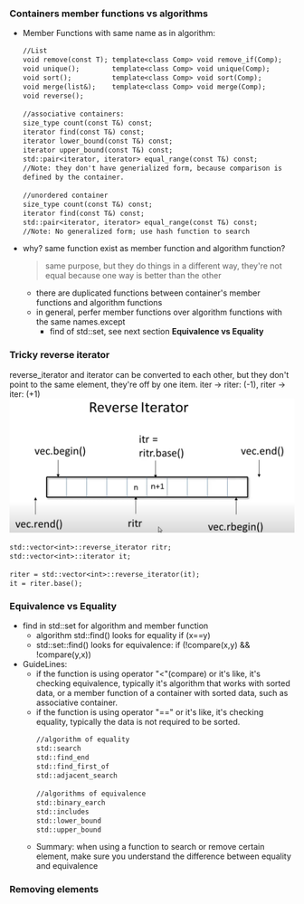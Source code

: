 ### Containers member functions vs algorithms
- Member Functions with same name as in algorithm:
  ```
  //List
  void remove(const T); template<class Comp> void remove_if(Comp);
  void unique();        template<class Comp> void unique(Comp);
  void sort();          template<class Comp> void sort(Comp);
  void merge(list&);    template<class Comp> void merge(Comp);
  void reverse();

  //associative containers:
  size_type count(const T&) const;
  iterator find(const T&) const;
  iterator lower_bound(const T&) const; 
  iterator upper_bound(const T&) const; 
  std::pair<iterator, iterator> equal_range(const T&) const;
  //Note: they don't have generialized form, because comparison is defined by the container.

  //unordered container
  size_type count(const T&) const;
  iterator find(const T&) const;
  std::pair<iterator, iterator> equal_range(const T&) const;
  //Note: No generalized form; use hash function to search
  ```
- why? same function exist as member function and algorithm function?
  > same purpose, but they do things in a different way, they're not equal because one way is better than the other
  - there are duplicated functions between container's member functions and algorithm functions
  - in general, perfer member functions over algorithm functions with the same names.except
    - find of std::set, see next section **Equivalence vs Equality**
### Tricky reverse iterator
  reverse_iterator and iterator can be converted to each other,
  but they don't point to the same element, they're off by one item.
  iter -> riter: (-1), riter -> iter: (+1)
  ![](images/reverse_iterator.png)
  ```
  std::vector<int>::reverse_iterator ritr;
  std::vector<int>::iterator it;

  riter = std::vector<int>::reverse_iterator(it);
  it = riter.base();
  ```
### Equivalence vs Equality
  - find in std::set for algorithm and member function
    - algorithm std::find() looks for equality if (x==y)
    - std::set::find() looks for equivalence: if (!compare(x,y) && !compare(y,x))
  - GuideLines:
    - if the function is using operator "<"(compare) or it's like, it's checking equivalence, typically it's algorithm that works with sorted data, or a member function of a container with sorted data, such as associative container.
    - if the function is using operator "==" or it's like, it's checking equality, typically the data is not required to be sorted.
      ```
      //algorithm of equality
      std::search
      std::find_end
      std::find_first_of
      std::adjacent_search

      //algorithms of equivalence
      std::binary_earch
      std::includes
      std::lower_bound
      std::upper_bound
      ```
    - Summary: when using a function to search or remove certain element, make sure you understand the difference between equality and equivalence
### Removing elements